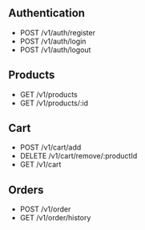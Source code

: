 ## Authentication

- POST /v1/auth/register
- POST /v1/auth/login
- POST /v1/auth/logout

## Products

- GET /v1/products
- GET /v1/products/:id

## Cart

- POST /v1/cart/add
- DELETE /v1/cart/remove/:productId
- GET /v1/cart

## Orders

- POST /v1/order
- GET /v1/order/history

